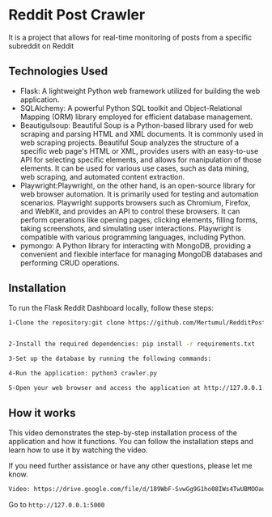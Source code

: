 
# Reddit Post Crawler

It is a project that allows for real-time monitoring of posts from a specific subreddit on Reddit

## Technologies Used

- Flask: A lightweight Python web framework utilized for building the web application.
- SQLAlchemy: A powerful Python SQL toolkit and Object-Relational Mapping (ORM) library employed for efficient database management.
- Beautigulsoup: Beautiful Soup is a Python-based library used for web scraping and parsing HTML and XML documents. It is commonly used in web scraping projects. Beautiful Soup analyzes the structure of a specific web page's HTML or XML, provides users with an easy-to-use API for selecting specific elements, and allows for manipulation of those elements. It can be used for various use cases, such as data mining, web scraping, and automated content extraction.
- Playwright:Playwright, on the other hand, is an open-source library for web browser automation. It is primarily used for testing and automation scenarios. Playwright supports browsers such as Chromium, Firefox, and WebKit, and provides an API to control these browsers. It can perform operations like opening pages, clicking elements, filling forms, taking screenshots, and simulating user interactions. Playwright is compatible with various programming languages, including Python.
- pymongo: A Python library for interacting with MongoDB, providing a convenient and flexible interface for managing MongoDB databases and performing CRUD operations.


## Installation

To run the Flask Reddit Dashboard locally, follow these steps:

```bash
1-Clone the repository:git clone https://github.com/Mertumul/RedditPostCrawler.git


2-Install the required dependencies: pip install -r requirements.txt

3-Set up the database by running the following commands:

4-Run the application: python3 crawler.py

5-Open your web browser and access the application at http://127.0.0.1:5000/

```
    
## How it works

This video demonstrates the step-by-step installation process of the application and how it functions. You can follow the installation steps and learn how to use it by watching the video.

If you need further assistance or have any other questions, please let me know.

```bash
Video: https://drive.google.com/file/d/189WbF-SvwGg9G1ho08IWs4TwUBMOOaum/view?usp=sharing
```

Go to `http://127.0.0.1:5000`
